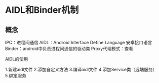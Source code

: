 # AIDL和Binder机制

## 概念
IPC：进程间通信
AIDL：Android Interface Define Language 安卓接口语言
Binder：android中负责进程间通信的驱动类
Proxy代理模式：查看

AIDL的使用

1.新建aidl文件
2.添加自定义方法
3.编译aidl文件
4.添加Service类（远端服务）
5.绑定服务


